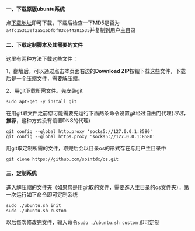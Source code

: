 #### 一、下载原版ubuntu系统

点[下载地址](http://releases.ubuntu.com/14.04/ubuntu-14.04.1-desktop-i386.iso "原版镜像下载地址")即可下载，下载后检查一下MD5是否为`a4fc15313ef2a516bfbf83ce44281535`并复制到用户主目录 

#### 二、下载定制脚本及其需要的文件

这里有两种方法下载这些文件：

1、翻墙后，可以通过点击本页面右边的**Download ZIP**按钮下载这些文件，下载后是一个压缩文件，需要解压缩。

2、用git下载所需文件。先安装git
```
sudo apt-get -y install git
```

在用git取文件之前您可能需要先运行下面两条命令设置git经过自由门代理(*可选*，**推荐**，这种方式没有设置DNS的代理)
```
git config --global http.proxy 'socks5://127.0.0.1:8580'
git config --global https.proxy 'socks5://127.0.0.1:8580'
```

用git取定制所需的文件，取完后会以目录os的形式存在与用户主目录中
```
git clone https://github.com/sointdx/os.git
```

#### 三、定制系统

進入解压缩的文件夹（如果您是用git取的文件，需要進入主目录的os文件夹），第一次运行如下命令即可定制系统
```
sudo ./ubuntu.sh init
sudo ./ubuntu.sh custom
```

以后每次修改完文件，输入命令`sudo ./ubuntu.sh custom` 即可定制
